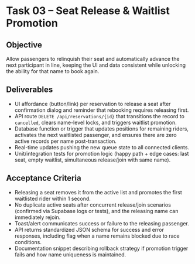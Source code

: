 # Task 03 – Seat Release & Waitlist Promotion

## Objective
Allow passengers to relinquish their seat and automatically advance the next participant in line, keeping the UI and data consistent while unlocking the ability for that name to book again.

## Deliverables
- UI affordance (button/link) per reservation to release a seat after confirmation dialog and reminder that rebooking requires releasing first.
- API route `DELETE /api/reservations/{id}` that transitions the record to `cancelled`, clears name-level locks, and triggers waitlist promotion.
- Database function or trigger that updates positions for remaining riders, activates the next waitlisted passenger, and ensures there are zero active records per name post-transaction.
- Real-time updates pushing the new queue state to all connected clients.
- Unit/integration tests for promotion logic (happy path + edge cases: last seat, empty waitlist, simultaneous release/join with same name).

## Acceptance Criteria
- Releasing a seat removes it from the active list and promotes the first waitlisted rider within 1 second.
- No duplicate active seats after concurrent release/join scenarios (confirmed via Supabase logs or tests), and the releasing name can immediately rejoin.
- Toast/alert communicates success or failure to the releasing passenger.
- API returns standardized JSON schema for success and error responses, including flag when a name remains blocked due to race conditions.
- Documentation snippet describing rollback strategy if promotion trigger fails and how name uniqueness is maintained.
